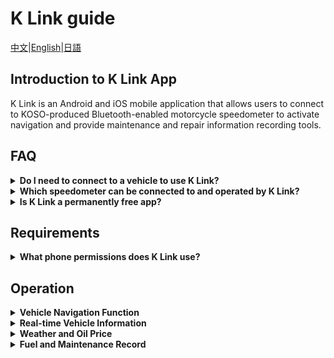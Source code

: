 # K Link guide

[中文](https://koso-app.github.io/KOSO-Apps/klink_how_to)|[English](https://koso-app.github.io/KOSO-Apps/klink_how_to_en)|[日語](https://koso-app.github.io/KOSO-Apps/klink_how_to_jp)



## Introduction to K Link App

K Link is an Android and iOS mobile application that allows users to connect to KOSO-produced Bluetooth-enabled motorcycle speedometer to activate navigation and provide maintenance and repair information recording tools.

## FAQ



<details> <summary><b>Do I need to connect to a vehicle to use K Link?</b></summary> <p>Some functions of K Link do not require connection to a vehicle, such as weather status, fuel price status inquiry, or maintenance and refueling records. However, some functions require connection to a vehicle, such as the gauge navigation function. You need to connect to the vehicle via the mobile app, and set the destination before the navigation guidance can be displayed on the gauge.</p> </details>

<details> <summary><b>Which speedometer can be connected to and operated by K Link?</b></summary> <p>Currently, the KOSO RX-5 gauge is the only gauge that can be connected to and operated by K Link. For purchasing information, please visit the [KOSO official website](https://www.koso.com.tw/) or contact them.</p> </details> 

<details> <summary><b>Is K Link a permanently free app?</b></summary> <p>Currently, K Link is a free application, but it may be subject to adjustments based on production and commercial sales strategies in the future.</p> </details>



## Requirements



<details> <summary><b>What phone permissions does K Link use?</b></summary> <p>K Link requires phone permissions including Bluetooth connection, obtaining phone location, and running in the background. Since K Link uses Bluetooth protocol to connect the gauge and the phone, Bluetooth connection permissions are necessary, including permissions for Bluetooth device scanning and connection management. The phone location permission is used for weather information, track recording, and providing a simple speedometer display when connected to the gauge.</p> <p>The location data obtained by K Link will not be shared or disseminated with other users, nor will it be used for tracking purposes, only for the user's own viewing.</p> </details>



## Operation



<details> <summary><b>Vehicle Navigation Function</b></summary> <p>K Link uses Google Map data for navigation and prompts. After connecting to the vehicle via Bluetooth, the navigation function can display turn prompts on the motorcycle's dashboard.</p> <p>When using the navigation function in K Link, users can search for the destination by entering keywords or selecting one of the three preset search options for repair shops, gas stations, or parking lots to find nearby locations. After selecting the navigation destination, users can start the navigation. If the phone is connected to the vehicle gauge during the navigation process, the turn road names, direction prompts, next turn distance, and estimated arrival time will be displayed on the gauge.</p> </details>

<details> <summary> <b>Real-time Vehicle Information</b></summary> <p>Once connected with the vehicle odometer, K Link will obtain real-time information via Bluetooth communication, including vehicle speed, RPM, fuel consumption, remaining maintenance mileage, battery voltage, gear position, as well as mileage 1 and mileage 2 data. Even when offline, K Link saves the latest data in the app, allowing users to view the data since the last connection while the app is connected to the vehicle.</p> </details> 

<details> <summary> <b>Weather and Oil Price</b></summary> <p>When K Link is opened, it will retrieve the weather forecast for the current location through the internet and create a chart displaying the temperature and rainfall trends for the past 24 hours.</p> <p>Real-time oil prices are obtained from the prices released by 中國石油公司.</p> </details> 

<details> <summary> <b>Fuel and Maintenance Record</b></summary> <p>K Link provides a simple tool to record fuel and maintenance history, allowing users to record the price or maintenance items during refueling or vehicle maintenance, to keep track of maintenance history and trends.</p> </details>